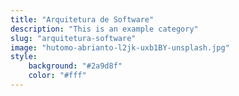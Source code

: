 ```yaml
---
title: "Arquitetura de Software"
description: "This is an example category"
slug: "arquitetura-software"
image: "hutomo-abrianto-l2jk-uxb1BY-unsplash.jpg"
style:
    background: "#2a9d8f"
    color: "#fff"
---
```

